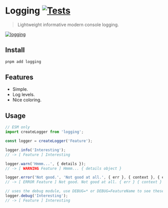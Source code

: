 # Logging [![Tests](https://github.com/dylang/logging/actions/workflows/test.yml/badge.svg)](https://github.com/dylang/logging/actions/workflows/test.yml)

> Lightweight informative modern console logging.

[![logging](screenshots/screenshot.png)](screenshots/screenshot.png)

## Install

```sh
pnpm add logging
```

## Features
* Simple.
* Log levels.
* Nice coloring.

## Usage

```js
// ESM only
import createLogger from 'logging';

const logger = createLogger('Feature');

logger.info('Interesting');
// -> [ Feature ] Interesting

logger.warn('Hmmm...', { details });
// -> [ WARNING Feature ] Hmmm... { details object }

logger.error('Not good.', 'Not good at all.', { err }, { context }, { etc });
// -> [ ERROR Feature ] Not good. Not good at all. { err } { context } ...

// uses the debug module, use DEBUG=* or DEBUG=FeatureName to see these items.
logger.debug('Interesting');
// -> [ Feature ] Interesting
```
